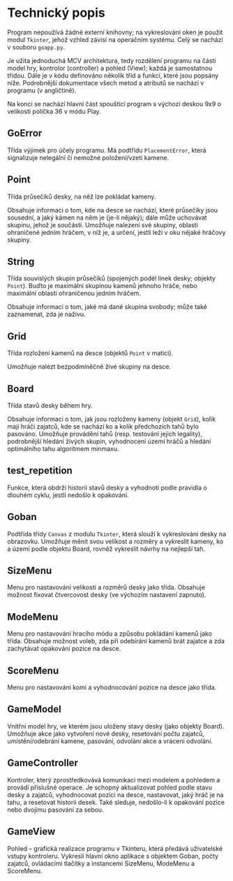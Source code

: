 # Technický popis

Program nepoužívá žádné externí knihovny;
na vykreslování oken je použit modul `Tkinter`,
jehož vzhled závisí na operačním systému.
Celý se nachází v souboru `goapp.py`.

Je užita jednoduchá MCV architektura, tedy rozdělení programu na části
model hry, kontrolor (controller) a pohled (View); každá je samostatnou třídou.
Dále je v kódu definováno několik tříd a funkcí, které jsou popsány níže.
Podrobnější dokumentace všech metod a atributů se nachází v programu (v angličtině).

Na konci se nachází hlavní část spouštící program
s výchozí deskou 9x9 o velikosti políčka 36 v módu Play.

## GoError

Třída výjimek pro účely programu. Má podtřídu
`PlacementError`, která signalizuje nelegální či nemožné položení/vzetí kamene.

## Point

Třída průsečíků desky, na něž lze pokládat kameny.

Obsahuje informaci o tom, kde na desce se nachází, které průsečíky jsou sousední,
a jaký kámen na něm je (je-li nějaký); dále může uchovávat skupinu, jehož je součástí.
Umožňuje nalezení své skupiny, oblasti ohraničené jedním hráčem, v níž je,
a určení, jestli leží v oku nějaké hráčovy skupiny.

## String

Třída souvislých skupin průsečíků (spojených podél linek desky; objekty `Point`).
Buďto je maximální skupinou kamenů jehnoho hráče, nebo
maximální oblastí ohraničenou jedním hráčem.

Obsahuje informaci o tom, jaké má dané skupina svobody; může také zaznamenat, zda je naživu.

## Grid

Třída rozložení kamenů na desce (objektů `Point` v matici).

Umožňuje nalézt bezpodmíněčně živé skupiny na desce.

## Board

Třída stavů desky během hry.

Obsahuje informaci o tom, jak jsou rozloženy kameny (objekt `Grid`),
kolik mají hráči zajatců, kde se nachází ko a kolik předchozích tahů bylo pasováno.
Umožňuje provádění tahů (resp. testování jejich legality), podrobnější hledání živých skupin,
vyhodnocení území hráčů a hledání optimálního tahu algoritmem minmaxu.

## test_repetition

Funkce, která obdrží historii stavů desky a vyhodnotí podle pravidla o dlouhém cyklu,
jestli nedošlo k opakování.

## Goban

Podtřída třídy `Canvas` z modulu `Tkinter`, která slouží k vykreslování desky na obrazovku.
Umožňuje měnit svou velikost a rozměry a vykreslit kameny, ko a území podle objektu Board,
rovněž vykreslit návrhy na nejlepší tah.

## SizeMenu

Menu pro nastavování velikosti a rozměrů desky jako třída.
Obsahuje možnost fixovat čtvercovost desky (ve výchozím nastavení zapnuto).

## ModeMenu

Menu pro nastavování hracího módu a způsobu pokládání kamenů jako třída.
Obsahuje možnost voleb, zda při odebírání kamenů brát zajatce
a zda zachytávat opakování pozice na desce.

## ScoreMenu

Menu pro nastavování komi a vyhodnocování pozice na desce jako třída.

## GameModel

Vnitřní model hry, ve kterém jsou uloženy stavy desky (jako objekty Board).
Umožňuje akce jako vytvoření nové desky, resetování počtu zajatců,
umístění/odebrání kamene, pasování, odvolání akce a vrácení odvolání.

## GameController

Kontroler, který zprostředkovává komunikaci mezi modelem a pohledem a provádí příslušné operace.
Je schopný aktualizovat pohled podle stavu desky a zajatců, vyhodnocovat pozici na desce,
nastavovat, jaký hráč je na tahu, a resetovat historii desek.
Také sleduje, nedošlo-li k opakování pozice nebo dvojímu pasování za sebou.

## GameView

Pohled – grafická realizace programu v Tkinteru, která předává uživatelské vstupy kontroleru.
Vykreslí hlavní okno aplikace s objektem Goban, počty zajatců, ovládacími tlačítky
a instancemi SizeMenu, ModeMenu a ScoreMenu.
